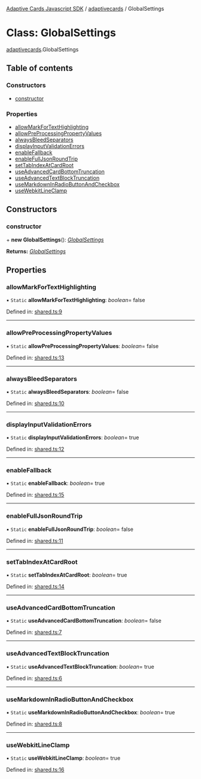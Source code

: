 [Adaptive Cards Javascript SDK](../README.md) / [adaptivecards](../modules/adaptivecards.md) / GlobalSettings

# Class: GlobalSettings

[adaptivecards](../modules/adaptivecards.md).GlobalSettings

## Table of contents

### Constructors

- [constructor](adaptivecards.globalsettings.md#constructor)

### Properties

- [allowMarkForTextHighlighting](adaptivecards.globalsettings.md#allowmarkfortexthighlighting)
- [allowPreProcessingPropertyValues](adaptivecards.globalsettings.md#allowpreprocessingpropertyvalues)
- [alwaysBleedSeparators](adaptivecards.globalsettings.md#alwaysbleedseparators)
- [displayInputValidationErrors](adaptivecards.globalsettings.md#displayinputvalidationerrors)
- [enableFallback](adaptivecards.globalsettings.md#enablefallback)
- [enableFullJsonRoundTrip](adaptivecards.globalsettings.md#enablefulljsonroundtrip)
- [setTabIndexAtCardRoot](adaptivecards.globalsettings.md#settabindexatcardroot)
- [useAdvancedCardBottomTruncation](adaptivecards.globalsettings.md#useadvancedcardbottomtruncation)
- [useAdvancedTextBlockTruncation](adaptivecards.globalsettings.md#useadvancedtextblocktruncation)
- [useMarkdownInRadioButtonAndCheckbox](adaptivecards.globalsettings.md#usemarkdowninradiobuttonandcheckbox)
- [useWebkitLineClamp](adaptivecards.globalsettings.md#usewebkitlineclamp)

## Constructors

### constructor

\+ **new GlobalSettings**(): [_GlobalSettings_](shared.globalsettings.md)

**Returns:** [_GlobalSettings_](shared.globalsettings.md)

## Properties

### allowMarkForTextHighlighting

▪ `Static` **allowMarkForTextHighlighting**: _boolean_= false

Defined in: [shared.ts:9](https://github.com/microsoft/AdaptiveCards/blob/0938a1f10/source/nodejs/adaptivecards/src/shared.ts#L9)

---

### allowPreProcessingPropertyValues

▪ `Static` **allowPreProcessingPropertyValues**: _boolean_= false

Defined in: [shared.ts:13](https://github.com/microsoft/AdaptiveCards/blob/0938a1f10/source/nodejs/adaptivecards/src/shared.ts#L13)

---

### alwaysBleedSeparators

▪ `Static` **alwaysBleedSeparators**: _boolean_= false

Defined in: [shared.ts:10](https://github.com/microsoft/AdaptiveCards/blob/0938a1f10/source/nodejs/adaptivecards/src/shared.ts#L10)

---

### displayInputValidationErrors

▪ `Static` **displayInputValidationErrors**: _boolean_= true

Defined in: [shared.ts:12](https://github.com/microsoft/AdaptiveCards/blob/0938a1f10/source/nodejs/adaptivecards/src/shared.ts#L12)

---

### enableFallback

▪ `Static` **enableFallback**: _boolean_= true

Defined in: [shared.ts:15](https://github.com/microsoft/AdaptiveCards/blob/0938a1f10/source/nodejs/adaptivecards/src/shared.ts#L15)

---

### enableFullJsonRoundTrip

▪ `Static` **enableFullJsonRoundTrip**: _boolean_= false

Defined in: [shared.ts:11](https://github.com/microsoft/AdaptiveCards/blob/0938a1f10/source/nodejs/adaptivecards/src/shared.ts#L11)

---

### setTabIndexAtCardRoot

▪ `Static` **setTabIndexAtCardRoot**: _boolean_= true

Defined in: [shared.ts:14](https://github.com/microsoft/AdaptiveCards/blob/0938a1f10/source/nodejs/adaptivecards/src/shared.ts#L14)

---

### useAdvancedCardBottomTruncation

▪ `Static` **useAdvancedCardBottomTruncation**: _boolean_= false

Defined in: [shared.ts:7](https://github.com/microsoft/AdaptiveCards/blob/0938a1f10/source/nodejs/adaptivecards/src/shared.ts#L7)

---

### useAdvancedTextBlockTruncation

▪ `Static` **useAdvancedTextBlockTruncation**: _boolean_= true

Defined in: [shared.ts:6](https://github.com/microsoft/AdaptiveCards/blob/0938a1f10/source/nodejs/adaptivecards/src/shared.ts#L6)

---

### useMarkdownInRadioButtonAndCheckbox

▪ `Static` **useMarkdownInRadioButtonAndCheckbox**: _boolean_= true

Defined in: [shared.ts:8](https://github.com/microsoft/AdaptiveCards/blob/0938a1f10/source/nodejs/adaptivecards/src/shared.ts#L8)

---

### useWebkitLineClamp

▪ `Static` **useWebkitLineClamp**: _boolean_= true

Defined in: [shared.ts:16](https://github.com/microsoft/AdaptiveCards/blob/0938a1f10/source/nodejs/adaptivecards/src/shared.ts#L16)

